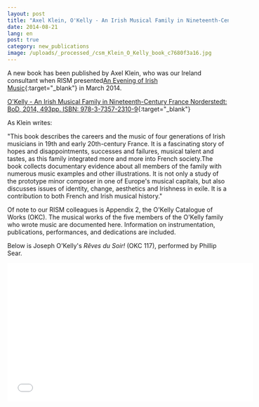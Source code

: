 ```yaml
---
layout: post
title: "Axel Klein, O'Kelly - An Irish Musical Family in Nineteenth-Century France"
date: 2014-08-21
lang: en
post: true
category: new_publications
image: /uploads/_processed_/csm_Klein_O_Kelly_book_c7680f3a16.jpg
---
```



A new book has been published by Axel Klein, who was our Ireland consultant when RISM presented[An Evening of Irish Music](/events/2014/02/24/an-evening-of-irish-music.html){:target="_blank"} in March 2014.

[O'Kelly - An Irish Musical Family in Nineteenth-Century France Norderstedt: BoD, 2014, 493pp. ISBN: 978-3-7357-2310-9](http://axelklein.de/publications/books/){:target="_blank"}

As Klein writes:

"This book describes the careers and the music of four generations of Irish musicians in 19th and early 20th-century France. It is a fascinating story of hopes and disappointments, successes and failures, musical talent and tastes, as this family integrated more and more into French society.The book collects documentary evidence about all members of the family with numerous music examples and other illustrations. It is not only a study of the prototype minor composer in one of Europe's musical capitals, but also discusses issues of identity, change, aesthetics and Irishness in exile. It is a contribution to both French and Irish musical history."

Of note to our RISM colleagues is Appendix 2, the O'Kelly Catalogue of Works (OKC). The musical works of the five members of the O'Kelly family who wrote music are documented here. Information on instrumentation, publications, performances, and dedications are included.

Below is Joseph O'Kelly's _Rêves du Soir!_ (OKC 117), performed by Phillip Sear.

<iframe width="560" height="315" src="//www.youtube.com/embed/u5mkmW2rBPE" frameborder="0" allowfullscreen></iframe>